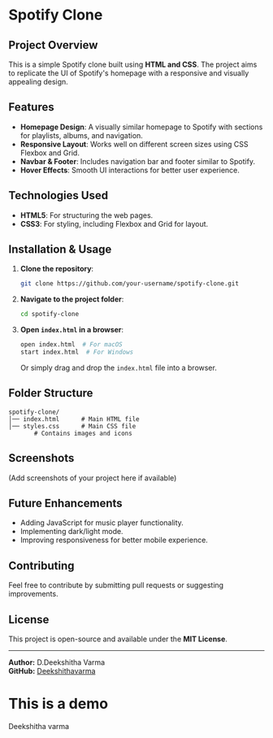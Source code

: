 # Spotify Clone

## Project Overview
This is a simple Spotify clone built using **HTML and CSS**. The project aims to replicate the UI of Spotify's homepage with a responsive and visually appealing design.

## Features
- **Homepage Design**: A visually similar homepage to Spotify with sections for playlists, albums, and navigation.
- **Responsive Layout**: Works well on different screen sizes using CSS Flexbox and Grid.
- **Navbar & Footer**: Includes navigation bar and footer similar to Spotify.
- **Hover Effects**: Smooth UI interactions for better user experience.

## Technologies Used
- **HTML5**: For structuring the web pages.
- **CSS3**: For styling, including Flexbox and Grid for layout.

## Installation & Usage
1. **Clone the repository**:
   ```bash
   git clone https://github.com/your-username/spotify-clone.git
   ```
2. **Navigate to the project folder**:
   ```bash
   cd spotify-clone
   ```
3. **Open `index.html` in a browser**:
   ```bash
   open index.html  # For macOS
   start index.html  # For Windows
   ```
   Or simply drag and drop the `index.html` file into a browser.

## Folder Structure
```
spotify-clone/
│── index.html      # Main HTML file
│── styles.css      # Main CSS file
       # Contains images and icons
```

## Screenshots
(Add screenshots of your project here if available)

## Future Enhancements
- Adding JavaScript for music player functionality.
- Implementing dark/light mode.
- Improving responsiveness for better mobile experience.

## Contributing
Feel free to contribute by submitting pull requests or suggesting improvements.

## License
This project is open-source and available under the **MIT License**.

---
**Author:** D.Deekshitha Varma  
**GitHub:** [Deekshithavarma](https://github.com/Deekshithavarma)


# This is a demo
Deekshitha varma